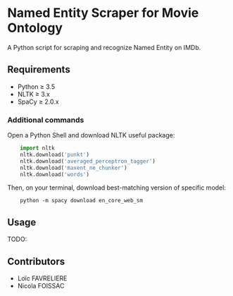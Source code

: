 # Named Entity Scraper for Movie Ontology

A Python script for scraping and recognize Named Entity on IMDb.

## Requirements

* Python ≥ 3.5
* NLTK ≥ 3.x
* SpaCy ≥ 2.0.x

### Additional commands

Open a Python Shell and download NLTK useful package:

```python
    import nltk
    nltk.download('punkt')
    nltk.download('averaged_perceptron_tagger')
    nltk.download('maxent_ne_chunker')
    nltk.download('words')
```

Then, on your terminal, download best-matching version of specific model:

```console
    python -m spacy download en_core_web_sm
```

## Usage

TODO:

## Contributors

* Loïc FAVRELIERE
* Nicola FOISSAC